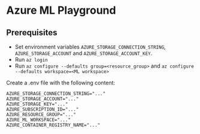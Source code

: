 # Azure ML Playground

## Prerequisites

* Set environment variables `AZURE_STORAGE_CONNECTION_STRING`, `AZURE_STORAGE_ACCOUNT` and `AZURE_STORAGE_ACCOUNT_KEY`.
* Run `az login`
* Run `az configure --defaults group=<resource_group>` and `az configure --defaults workspace=<ML workspace>`

Create a .env file with the following content:

```
AZURE_STORAGE_CONNECTION_STRING="..."
AZURE_STORAGE_ACCOUNT="..."
AZURE_STORAGE_KEY="..."
AZURE_SUBSCRIPTION_ID="..."
AZURE_RESOURCE_GROUP="..."
AZURE_ML_WORKSPACE="..."
AZURE_CONTAINER_REGISTRY_NAME="..."
```
